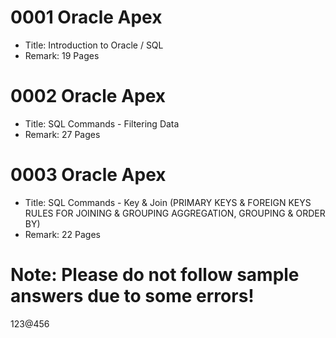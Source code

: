 # 0001 Oracle Apex
* Title: Introduction to Oracle / SQL
* Remark: 19 Pages


# 0002 Oracle Apex
* Title: SQL Commands - Filtering Data
* Remark: 27 Pages


# 0003 Oracle Apex
* Title: SQL Commands - Key & Join (PRIMARY KEYS & FOREIGN KEYS RULES FOR JOINING & GROUPING AGGREGATION, GROUPING  & ORDER BY)
* Remark: 22 Pages



# Note: Please do not follow sample answers due to some errors!
123@456
